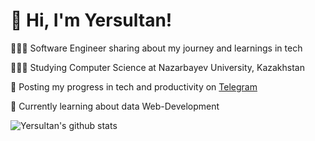 # 👋 Hi, I'm Yersultan!

👩🏻‍💻 Software Engineer sharing about my journey and learnings in tech

👩🏻‍🎓 Studying Computer Science at Nazarbayev University, Kazakhstan

🎨 Posting my progress in tech and productivity on [Telegram](https://t.me/yersultanyers)

💭 Currently learning about data Web-Development


![Yersultan's github stats](https://github-readme-stats.vercel.app/api?username=Argon0ut&count_private=true&show_icons=true&theme=tokyonight&hide_rank=false)

